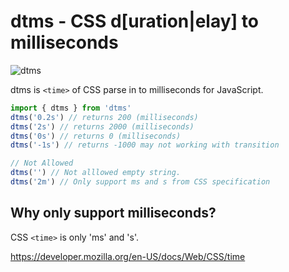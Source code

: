# dtms - CSS d[uration|elay] to milliseconds

![dtms](https://i.imgur.com/tClBlEA.png)

dtms is `<time>` of CSS parse in to milliseconds for JavaScript.

```js
import { dtms } from 'dtms'
dtms('0.2s') // returns 200 (milliseconds)
dtms('2s') // returns 2000 (milliseconds)
dtms('0s') // returns 0 (milliseconds)
dtms('-1s') // returns -1000 may not working with transition

// Not Allowed
dtms('') // Not alllowed empty string.
dtms('2m') // Only support ms and s from CSS specification
```

## Why only support milliseconds?

CSS `<time>` is only 'ms' and 's'.

https://developer.mozilla.org/en-US/docs/Web/CSS/time
